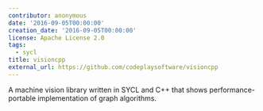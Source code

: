 ```yaml
---
contributor: anonymous
date: '2016-09-05T00:00:00'
creation_date: '2016-09-05T00:00:00'
license: Apache License 2.0
tags:
  - sycl
title: visioncpp
external_url: https://github.com/codeplaysoftware/visioncpp
---
```


A machine vision library written in SYCL and C++ that shows performance-portable implementation of graph algorithms.
